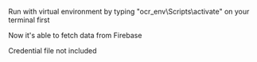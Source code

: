 Run with virtual environment by typing "ocr_env\Scripts\activate" on your terminal first

Now it's able to fetch data from Firebase

Credential file not included
